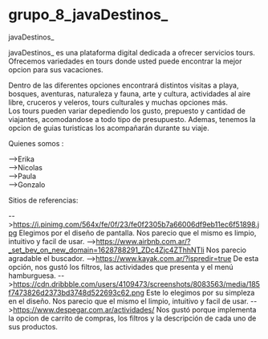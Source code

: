 # grupo_8_javaDestinos_

javaDestinos_

javaDestinos_ es una plataforma digital dedicada a ofrecer servicios tours. Ofrecemos variedades en tours donde usted puede encontrar la mejor opcion para sus vacaciones. 

Dentro de las diferentes opciones encontrará distintos visitas a playa, bosques, aventuras, naturaleza y fauna, arte y cultura, actividades al aire libre, cruceros y veleros, tours culturales y muchas opciones más.  
Los tours pueden variar depediendo los gusto, prepuesto y cantidad de viajantes, acomodandose a todo tipo de presupuesto. Ademas, tenemos la opcion de guias turisticas los acompañarán durante su viaje.

Quienes somos :

-->Erika  
-->Nicolas    
-->Paula   
-->Gonzalo

Sitios de referencias: 

-->https://i.pinimg.com/564x/fe/0f/23/fe0f2305b7a66006df9eb11ec6f51898.jpg Elegimos por el diseño de pantalla. Nos parecio que el mismo es limpio, intuitivo y facil de usar. 
-->https://www.airbnb.com.ar/?_set_bev_on_new_domain=1628788291_ZDc4Zjc4ZThhNTli Nos parecio agradable el buscador. 
-->https://www.kayak.com.ar/?ispredir=true De esta opción, nos gustó los filtros, las actividades que presenta y el menú hamburguesa.
-->https://cdn.dribbble.com/users/4109473/screenshots/8083563/media/185f7473826d2373bd3748d522693c62.png Este lo elegimos por su simpleza en el diseño. Nos parecio que el mismo el limpio, intuitivo y facil de usar.
-->https://www.despegar.com.ar/actividades/ Nos gustó porque implementa la opcion de carrito de compras, los filtros y la descripción de cada uno de sus productos. 


